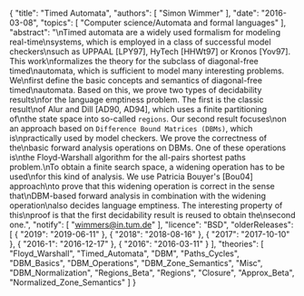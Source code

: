 {
    "title": "Timed Automata",
    "authors": [
        "Simon Wimmer"
    ],
    "date": "2016-03-08",
    "topics": [
        "Computer science/Automata and formal languages"
    ],
    "abstract": "\nTimed automata are a widely used formalism for modeling real-time\nsystems, which is employed  in a class of successful model checkers\nsuch as UPPAAL [LPY97], HyTech [HHWt97] or Kronos [Yov97].  This work\nformalizes the theory for the subclass of diagonal-free timed\nautomata,  which is sufficient to model many interesting problems.  We\nfirst define the basic concepts and semantics of diagonal-free timed\nautomata.  Based on this, we prove two types of decidability results\nfor the language emptiness problem.    The first is the classic result\nof Alur and Dill [AD90, AD94],  which uses a finite partitioning of\nthe state space into so-called `regions`.    Our second result focuses\non an approach based on `Difference Bound Matrices (DBMs)`,  which is\npractically used by model checkers.  We prove the correctness of the\nbasic forward analysis operations on DBMs.  One of these operations is\nthe Floyd-Warshall algorithm for the all-pairs shortest paths problem.\nTo obtain a finite search space, a widening operation has to be used\nfor this kind of analysis.  We use Patricia Bouyer's [Bou04] approach\nto prove that this widening operation  is correct in the sense that\nDBM-based forward analysis in combination with the widening operation\nalso decides language emptiness. The interesting property of this\nproof is that the first  decidability result is reused to obtain the\nsecond one.",
    "notify": [
        "wimmers@in.tum.de"
    ],
    "licence": "BSD",
    "olderReleases": [
        {
            "2019": "2019-06-11"
        },
        {
            "2018": "2018-08-16"
        },
        {
            "2017": "2017-10-10"
        },
        {
            "2016-1": "2016-12-17"
        },
        {
            "2016": "2016-03-11"
        }
    ],
    "theories": [
        "Floyd_Warshall",
        "Timed_Automata",
        "DBM",
        "Paths_Cycles",
        "DBM_Basics",
        "DBM_Operations",
        "DBM_Zone_Semantics",
        "Misc",
        "DBM_Normalization",
        "Regions_Beta",
        "Regions",
        "Closure",
        "Approx_Beta",
        "Normalized_Zone_Semantics"
    ]
}